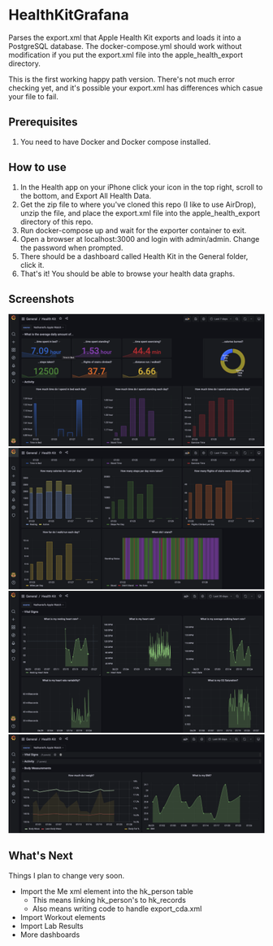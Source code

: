 # HealthKitGrafana

Parses the export.xml that Apple Health Kit exports and loads it into a PostgreSQL database.
The docker-compose.yml should work without modification if you put the export.xml file into
the apple_health_export directory.

This is the first working happy path version. There's not much
error checking yet, and it's possible your export.xml has differences which casue your file
to fail. 

## Prerequisites

1. You need to have Docker and Docker compose installed.

## How to use

1. In the Health app on your iPhone click your icon in the top right,
scroll to the bottom, and Export All Health Data.
2. Get the zip file to where you've cloned this repo (I like to use AirDrop), unzip the file,
and place the export.xml file into the apple_health_export directory of this repo.
3. Run docker-compose up and wait for the exporter container to exit.
4. Open a browser at localhost:3000 and login with admin/admin. Change the password when prompted.
5. There should be a dashboard called Health Kit in the General folder, click it.
6. That's it! You should be able to browse your health data graphs.

## Screenshots
![overview](./docs/overview.png)
![activity](./docs/activity.png)
![vitals](./docs/vitals.png)
![body_measurements](./docs/body_measurements.png)

## What's Next
Things I plan to change very soon.

* Import the Me xml element into the hk_person table
  * This means linking hk_person's to hk_records
  * Also means writing code to handle export_cda.xml
* Import Workout elements
* Import Lab Results
* More dashboards